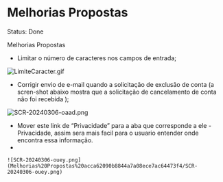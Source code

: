 # Melhorias Propostas

Status: Done

Melhorias Propostas

- Limitar o número de caracteres nos campos de entrada;

![LimiteCaracter.gif](Melhorias%20Propostas%20acca62090b8844a7a08ece7ac64473f4/LimiteCaracter.gif)

- Corrigir envio de e-mail quando a solicitação de exclusão de conta (a scren-shot abaixo mostra que a solicitação de cancelamento de conta não foi recebida );

![SCR-20240306-oaad.png](Melhorias%20Propostas%20acca62090b8844a7a08ece7ac64473f4/SCR-20240306-oaad.png)

- Mover este link de “Privacidade” para a aba que corresponde a ele  - Privacidade, assim sera mais facil para o usuario entender onde encontra essa informação.
- 
    
    ![SCR-20240306-ouey.png](Melhorias%20Propostas%20acca62090b8844a7a08ece7ac64473f4/SCR-20240306-ouey.png)